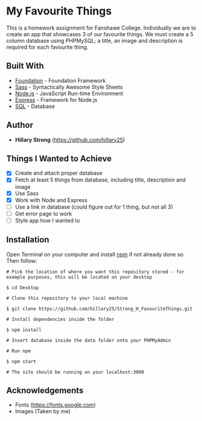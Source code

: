 # My Favourite Things
This is a homework assignment for Fanshawe College. Individually we are to create an app that showcases 3 of our favourite things. We must create a 5 column database using PHPMySQL; a title, an image and description is required for each favourite thing.
## Built With
* [Foundation](https://foundation.zurb.com "Foundation") - Foundation Framework
* [Sass](https://sass-lang.com "Sass") - Syntactically Awesome Style Sheets
* [Node.js](https://nodejs.org/en/ "Node") - JavaScript Run-time Environment
* [Express](https://expressjs.com "Express") - Framework for Node.js
* [SQL](https://www.w3schools.com/sql/ "SQL") - Database
## Author
* **Hillary Strong** (https://github.com/hillary25)
## Things I Wanted to Achieve
- [x] Create and attach proper database
- [x] Fetch at least 5 things from database, including title, description and image
- [x] Use Sass
- [x] Work with Node and Express
- [ ] Use a link in database (could figure out for 1 thing, but not all 3)
- [ ] Get error page to work
- [ ] Style app how I wanted to
## Installation
Open Terminal on your computer and install [npm](https://www.npmjs.com/get-npm "npm") if not already done so. Then follow:
```
# Pick the location of where you want this repository stored - for example purposes, this will be located on your desktop

$ cd Desktop

# Clone this repository to your local machine

$ git clone https://github.com/hillary25/Strong_H_FavouriteThings.git

# Install dependencies inside the folder

$ npm install

# Insert database inside the data folder onto your PHPMyAdmin

# Run npm

$ npm start

# The site should be running on your localhost:3000
```
## Acknowledgements
* Fonts (https://fonts.google.com)
* Images (Taken by me)

